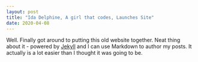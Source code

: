 ```yaml
---
layout: post
title: "Ida Delphine, A girl that codes, Launches Site"
date: 2020-04-08
---
```


Well. Finally got around to putting this old website together. Neat thing about it - powered by [Jekyll](http://jekyllrb.com) and I can use Markdown to author my posts. It actually is a lot easier than I thought it was going to be.
